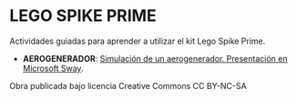 # LEGO SPIKE PRIME

Actividades guiadas para aprender a utilizar el kit Lego Spike Prime.

- **AEROGENERADOR**:  [Simulación de un aerogenerador. Presentación en Microsoft Sway](https://sway.cloud.microsoft/yhf8b4ecuQ1OOe4M?ref=Link).

Obra publicada bajo licencia Creative Commons CC BY-NC-SA
